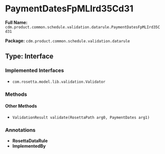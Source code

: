 # PaymentDatesFpMLIrd35Cd31

**Full Name:** `cdm.product.common.schedule.validation.datarule.PaymentDatesFpMLIrd35Cd31`

**Package:** `cdm.product.common.schedule.validation.datarule`

## Type: Interface

### Implemented Interfaces

- `com.rosetta.model.lib.validation.Validator`

### Methods

#### Other Methods

- `ValidationResult validate(RosettaPath arg0, PaymentDates arg1)`

### Annotations

- **RosettaDataRule**
- **ImplementedBy**

